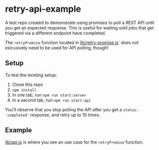 # retry-api-example

A test repo created to demonstrate using promises to poll a REST API until you get an expected response. This is useful for waiting until jobs that get triggered via a different endpoint have completed.

The `retryPromise` function located in [lib/retry-promise.js](lib/retry-promise.js)` does not exlcusively need to be used for API polling, though!

## Setup ##

To test the existing setup:

1. Clone this repo
2. `npm install`
3. In one tab, run `npm run start:server`
4. In a second tab, run `npm run start:api`

You'll observe that you stop polling the API after you get a `status: 'completed'` response, and retry up to 10 times.

## Example ##

[lib/api.js](lib/api.js) is where you see an use case for the `retryPromise` function.
